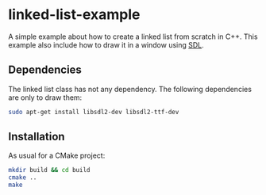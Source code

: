 # linked-list-example
A simple example about how to create a linked list from scratch in C++. This example also include how to draw it in a window using [SDL](https://www.libsdl.org/).

## Dependencies

The linked list class has not any dependency. The following dependencies are only to draw them:

```bash
sudo apt-get install libsdl2-dev libsdl2-ttf-dev
```

## Installation

As usual for a CMake project:

```bash
mkdir build && cd build
cmake ..
make
```